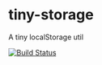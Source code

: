 # tiny-storage
A tiny localStorage util

[![Build Status](https://travis-ci.org/AlphaBao/tiny-storage.svg?branch=master)](https://travis-ci.org/AlphaBao/tiny-storage)